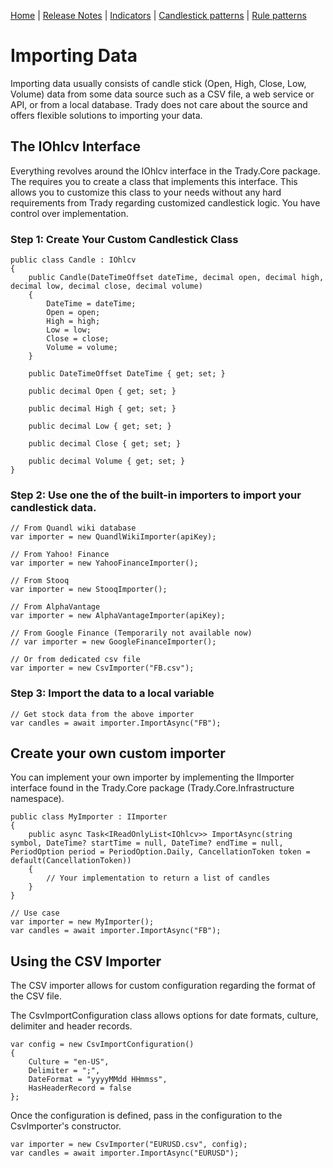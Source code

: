 [Home](index.md) | [Release Notes](release_notes.md) | [Indicators](indicators.md) | [Candlestick patterns](candlesticks.md) | [Rule patterns](rule_patterns.md)

# Importing Data
Importing data usually consists of candle stick (Open, High, Close, Low, Volume) data from some data source such as a CSV file, a web service or API, or from a local database.  Trady does not care about the source and offers flexible solutions to importing your data.

## The IOhlcv Interface
Everything revolves around the IOhlcv interface in the Trady.Core package.  The requires you to create a class that implements this interface.  This allows you to customize this class to your needs without any hard requirements from Trady regarding customized candlestick logic.  You have control over implementation.

### Step 1: Create Your Custom Candlestick Class
    public class Candle : IOhlcv
    {
        public Candle(DateTimeOffset dateTime, decimal open, decimal high, decimal low, decimal close, decimal volume)
        {
            DateTime = dateTime;
            Open = open;
            High = high;
            Low = low;
            Close = close;
            Volume = volume;
        }

        public DateTimeOffset DateTime { get; set; }

        public decimal Open { get; set; }

        public decimal High { get; set; }

        public decimal Low { get; set; }

        public decimal Close { get; set; }

        public decimal Volume { get; set; }
    }

### Step 2: Use one the of the built-in importers to import your candlestick data.

    // From Quandl wiki database
    var importer = new QuandlWikiImporter(apiKey);

    // From Yahoo! Finance
    var importer = new YahooFinanceImporter();

    // From Stooq
    var importer = new StooqImporter();

    // From AlphaVantage
    var importer = new AlphaVantageImporter(apiKey);

    // From Google Finance (Temporarily not available now)
    // var importer = new GoogleFinanceImporter();

    // Or from dedicated csv file
    var importer = new CsvImporter("FB.csv");

### Step 3: Import the data to a local variable

    // Get stock data from the above importer
    var candles = await importer.ImportAsync("FB");

## Create your own custom importer
You can implement your own importer by implementing the IImporter interface found in the Trady.Core package (Trady.Core.Infrastructure namespace).

    public class MyImporter : IImporter
    {
        public async Task<IReadOnlyList<IOhlcv>> ImportAsync(string symbol, DateTime? startTime = null, DateTime? endTime = null, PeriodOption period = PeriodOption.Daily, CancellationToken token = default(CancellationToken))
        {
            // Your implementation to return a list of candles
        }
    }
    
    // Use case
    var importer = new MyImporter();
    var candles = await importer.ImportAsync("FB");

## Using the CSV Importer
The CSV importer allows for custom configuration regarding the format of the CSV file.

The CsvImportConfiguration class allows options for date formats, culture, delimiter and header records.

    var config = new CsvImportConfiguration()
    {
        Culture = "en-US",
        Delimiter = ";",
        DateFormat = "yyyyMMdd HHmmss",
        HasHeaderRecord = false
    };

Once the configuration is defined, pass in the configuration to the CsvImporter's constructor.

    var importer = new CsvImporter("EURUSD.csv", config);
    var candles = await importer.ImportAsync("EURUSD");